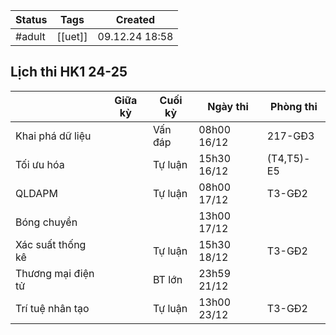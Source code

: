 

| Status | Tags    | Created        |
| ------ | ------- | -------------- |
| #adult | [[uet]] | 09.12.24 18:58 |

## Lịch thi HK1 24-25

|                    | Giữa kỳ | Cuối kỳ | Ngày thi    | Phòng thi  |
| ------------------ | ------- | ------- | ----------- | ---------- |
| Khai phá dữ liệu   |         | Vấn đáp | 08h00 16/12 | 217-GĐ3    |
| Tối ưu hóa         |         | Tự luận | 15h30 16/12 | (T4,T5)-E5 |
| QLDAPM             |         | Tự luận | 08h00 17/12 | T3-GĐ2     |
| Bóng chuyền        |         |         | 13h00 17/12 |            |
| Xác suất thống kê  |         | Tự luận | 15h30 18/12 | T3-GĐ2     |
| Thương mại điện tử |         | BT lớn  | 23h59 21/12 |            |
| Trí tuệ nhân tạo   |         | Tự luận | 13h00 23/12 | T3-GĐ2     |

